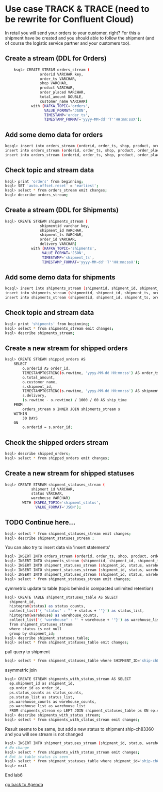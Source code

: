# Use case TRACK & TRACE (need to be rewrite for Confluent Cloud)
In retail you will send your orders to your customer, right? For this a shipment have be created and you should able to follow the shipment (and of course the logistic service partner and your customers too).

## Create a stream (DDL for Orders)
```bash
	ksql> CREATE STREAM orders_stream (
				orderid VARCHAR key,
				order_ts VARCHAR,
				shop VARCHAR,
				product VARCHAR,
				order_placed VARCHAR,
				total_amount DOUBLE,
				customer_name VARCHAR)
			with (KAFKA_TOPIC='orders',
			      VALUE_FORMAT='JSON',
			      TIMESTAMP='order_ts',
			      TIMESTAMP_FORMAT='yyyy-MM-dd''T''HH:mm:ssX');
```

## Add some demo data for orders
```bash
kqsql> insert into orders_stream (orderid, order_ts, shop, product, order_placed, total_amount, customer_name) values ('1', '2021-04-22T11:58:25Z', 'Otto', 'iPhoneX', 'BERLIN', 462.11, 'Carsten Muetzlitz');
insert into orders_stream (orderid, order_ts, shop, product, order_placed, total_amount, customer_name) values ('2', '2021-04-22T12:58:25Z', 'Apple', 'MacBookPro13', 'BERLIN', 3462.11, 'Carsten Muetzlitz');
insert into orders_stream (orderid, order_ts, shop, product, order_placed, total_amount, customer_name) values ('3', '2021-04-22T13:58:25Z', 'Amazon', 'Apple Pencil', 'BERLIN', 62.11, 'Carsten Muetzlitz');
```

## Check topic and stream data
```bash
ksql> print 'orders' from beginning;
ksql> SET 'auto.offset.reset' = 'earliest';
ksql> select * from orders_stream emit changes;
ksql> describe orders_stream;
```

## Create a stream (DDL for Shipments)
```bash
ksql> CREATE STREAM shipments_stream (
				shipmentid varchar key,
				shipment_id VARCHAR,
				shipment_ts VARCHAR,
				order_id VARCHAR,
				delivery VARCHAR)
			with (KAFKA_TOPIC='shipments',
			     VALUE_FORMAT='JSON',
			     TIMESTAMP='shipment_ts',
			     TIMESTAMP_FORMAT='yyyy-MM-dd''T''HH:mm:ssX');
```

## Add some demo data for shipments
```bash
kqsql> insert into shipments_stream (shipmentid, shipment_id, shipment_ts, order_id, delivery) values ('ship-ch83360', 'ship-ch83360', '2021-04-22T12:13:39Z', '1', 'UPS');
insert into shipments_stream (shipmentid, shipment_id, shipment_ts, order_id, delivery) values ('ship-xf72808', 'ship-xf72808', '2021-04-22T13:04:13Z', '2', 'DHL');
insert into shipments_stream (shipmentid, shipment_id, shipment_ts, order_id, delivery) values ('ship-kr47454', 'ship-kr47454', '2021-04-22T14:13:39Z', '3', 'HERMES');
```

## Check topic and stream data
```bash
ksql> print 'shipments' from beginning;
ksql> select * from shipments_stream emit changes;
ksql> describe shipments_stream;
```

## Create a new stream for shipped orders
```bash
ksql> CREATE STREAM shipped_orders AS
	SELECT
		o.orderid AS order_id,
		TIMESTAMPTOSTRING(o.rowtime, 'yyyy-MM-dd HH:mm:ss') AS order_ts,
		o.total_amount,
		o.customer_name,
		s.shipment_id,
		TIMESTAMPTOSTRING(s.rowtime, 'yyyy-MM-dd HH:mm:ss') AS shipment_ts,
		s.delivery, 
		(s.rowtime - o.rowtime) / 1000 / 60 AS ship_time
	FROM
		orders_stream o INNER JOIN shipments_stream s
	WITHIN
		30 DAYS
	ON
		o.orderid = s.order_id;
```

## Check the shipped orders stream
```bash
ksql> describe shipped_orders;
ksql> select * from shipped_orders emit changes;
```

## Create a new stream for shipped statuses
```bash
ksql> CREATE STREAM shipment_statuses_stream (
			shipment_id VARCHAR,
			status VARCHAR,
			warehouse VARCHAR)
		WITH (KAFKA_TOPIC='shipment_status',
		      VALUE_FORMAT='JSON');
```

## TODO Continue here...
```bash
ksql> select * from shipment_statuses_stream emit changes;
ksql> describe shipment_statuses_stream ;      
```

You can also try to insert data via 'insert statements'
```bash
ksql> INSERT INTO orders_stream (orderid, order_ts, shop, product, order_placed, total_amount, customer_name) VALUES ('"10"', '2019-03-29T06:01:18Z', 'Otto', 'iPhoneX','Berlin', 133548.84, 'Mark Mustermann');
ksql> INSERT INTO shipments_stream (shipmentid, shipment_id, shipment_ts, order_id, delivery) VALUES ('"ship-ch83360"','ship-ch83360', '2019-03-31T18:13:39Z', '10', 'UPS');
ksql> INSERT INTO shipment_statuses_stream (shipment_id, status, warehouse) VALUES ('ship-ch83360', 'in delivery', 'BERLIN');
ksql> INSERT INTO shipment_statuses_stream (shipment_id, status, warehouse) VALUES ('ship-ch83360', 'in delivery', 'FRANKFURT');
ksql> INSERT INTO shipment_statuses_stream (shipment_id, status, warehouse) VALUES ('ship-ch83360', 'delivered', '@customer');
ksql> select * from shipment_statuses_stream emit changes;
```
symmetric update to table (topic behind is compacted unlimited retention)
```bash
ksql> CREATE TABLE shipment_statuses_table AS SELECT
  shipment_id,
  histogram(status) as status_counts,
  collect_list('{ "status" : "' + status + '"}') as status_list,
  histogram(warehouse) as warehouse_counts,
  collect_list('{ "warehouse" : "' + warehouse + '"}') as warehouse_list
  from shipment_statuses_stream
  where status is not null
  group by shipment_id;
ksql> describe shipment_statuses_table;
ksql> select * from shipment_statuses_table emit changes;
```
pull query to shipment
```bash
ksql> select * from shipment_statuses_table where SHIPMENT_ID='ship-ch83360';
```
asymmetric join
```bash
ksql> CREATE STREAM shipments_with_status_stream AS SELECT
  ep.shipment_id as shipment_id,
  ep.order_id as order_id,
  ps.status_counts as status_counts,
  ps.status_list as status_list,
  ps.warehouse_counts as warehouse_counts,
  ps.warehouse_list as warehouse_list
  FROM shipments_stream ep LEFT JOIN shipment_statuses_table ps ON ep.shipment_id = ps.shipment_id ;
ksql> describe shipments_with_status_stream;
ksql> select * from shipments_with_status_stream emit changes;
```
Result seems to be same, but add a new status to shipment ship-ch83360 and you will see stream is not changed
```bash
ksql> INSERT INTO shipment_statuses_stream (shipment_id, status, warehouse) VALUES ('ship-ch83360', 'post-update', '@attendee');
# No change
ksql> select * from shipments_with_status_stream emit changes;
# But in table status is seen
ksql> select * from shipment_statuses_table where shipment_id='ship-ch83360';
ksql> exit
````
End lab6

[go back to Agenda](https://github.com/ora0600/confluent-ksqldb-hands-on-workshop/blob/master/README.md#hands-on-agenda-and-labs)
